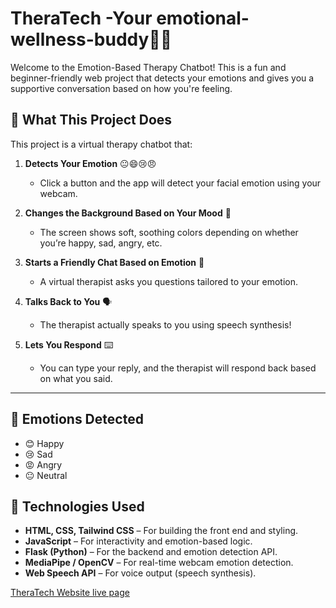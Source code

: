 # TheraTech -Your emotional-wellness-buddy💬🙂

Welcome to the Emotion-Based Therapy Chatbot! This is a fun and beginner-friendly web project that detects your emotions and gives you a supportive conversation based on how you're feeling.

## 🌟 What This Project Does

This project is a virtual therapy chatbot that:

1. **Detects Your Emotion** 😐😄😢😠  
   - Click a button and the app will detect your facial emotion using your webcam.

2. **Changes the Background Based on Your Mood** 🎨  
   - The screen shows soft, soothing colors depending on whether you’re happy, sad, angry, etc.

3. **Starts a Friendly Chat Based on Emotion** 💬  
   - A virtual therapist asks you questions tailored to your emotion.

4. **Talks Back to You** 🗣️  
   - The therapist actually speaks to you using speech synthesis!

5. **Lets You Respond** ⌨️  
   - You can type your reply, and the therapist will respond back based on what you said.
---

## 📸 Emotions Detected

- 😊 Happy  
- 😢 Sad  
- 😡 Angry  
- 😐 Neutral

## 🧠 Technologies Used

- **HTML, CSS, Tailwind CSS** – For building the front end and styling.
- **JavaScript** – For interactivity and emotion-based logic.
- **Flask (Python)** – For the backend and emotion detection API.
- **MediaPipe / OpenCV** – For real-time webcam emotion detection.
- **Web Speech API** – For voice output (speech synthesis).

[TheraTech Website live page](http://127.0.0.1:5500/)
